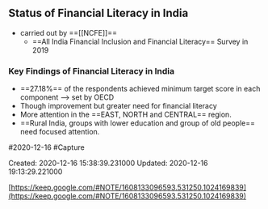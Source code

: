 ## Status of Financial Literacy in India 
- carried out by ==[[NCFE]]==
	- ==All India Financial Inclusion and Financial Literacy== Survey in 2019

### Key Findings of Financial Literacy in India
- ==27.18%== of the respondents achieved minimum target score in each component --> set by OECD
- Though improvement but greater need for financial literacy
- More attention in the ==EAST, NORTH and CENTRAL== region.
- ==Rural India, groups with lower education and group of old people== need focused attention.


 #2020-12-16 #Capture

Created: 2020-12-16 15:38:39.231000      Updated: 2020-12-16 19:13:29.221000

[https://keep.google.com/#NOTE/1608133096593.531250.1024169839](https://keep.google.com/#NOTE/1608133096593.531250.1024169839)


